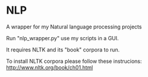 # NLP

A wrapper for my Natural language processing projects

Run "nlp_wrapper.py" use my scripts in a GUI. 

It requires NLTK and its "book" corpora to run.

To install NLTK corpora please follow these instrucions: http://www.nltk.org/book/ch01.html

